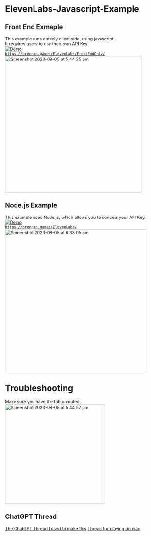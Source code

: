 # ElevenLabs-Javascript-Example

## Front End Exmaple
This example runs entirely client side, using javascript.<br />
It requires users to use their own API Key<br />
[![Demo](https://img.shields.io/badge/-Demo-blue?style=for-the-badge)](https://brennan.games/ElevenLabs/FrontEndOnly/) <br />
[``https://brennan.games/ElevenLabs/FrontEndOnly/``](https://brennan.games/ElevenLabs/FrontEndOnly/) <br />
<img width="449" alt="Screenshot 2023-08-05 at 5 44 25 pm" src="https://github.com/bh679/ElevenLabs-Javascript-Example/assets/2542558/7a6dc385-6151-4a87-b4c3-e333b9e7f641">

## Node.js Example
This example uses Node.js, which allows you to conceal your API Key. <br />
[![Demo](https://img.shields.io/badge/-Demo-blue?style=for-the-badge)](https://brennan.games/ElevenLabs/)  <br />
[``https://brennan.games/ElevenLabs/``](https://brennan.games/ElevenLabs/) <br />
<img width="465" alt="Screenshot 2023-08-05 at 6 33 05 pm" src="https://github.com/bh679/ElevenLabs-Javascript-Example/assets/2542558/d3e3656f-abb5-4181-8bc7-994f5b4af5a5">


# Troubleshooting
Make sure you have the tab unmuted. <br />
<img width="327" alt="Screenshot 2023-08-05 at 5 44 57 pm" src="https://github.com/bh679/ElevenLabs-Javascript-Example/assets/2542558/7f72f52e-0baf-4976-a53d-0818cadf7af3">

## ChatGPT Thread
[The ChatGPT Thread I used to make this](https://chat.openai.com/share/7a918b06-5eb2-47f6-88f8-854abd629d3f)
[Thread for playing on mac](https://chat.openai.com/share/704c8b6e-28ee-429e-aef9-9466342c489a)
